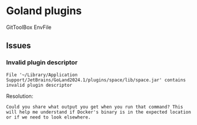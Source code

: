 # Goland plugins

GitToolBox
EnvFile

## Issues

### Invalid plugin descriptor

```
File '~/Library/Application Support/JetBrains/GoLand2024.1/plugins/space/lib/space.jar' contains invalid plugin descriptor
```

Resolution:

```
Could you share what output you get when you run that command? This will help me understand if Docker's binary is in the expected location or if we need to look elsewhere.
```
